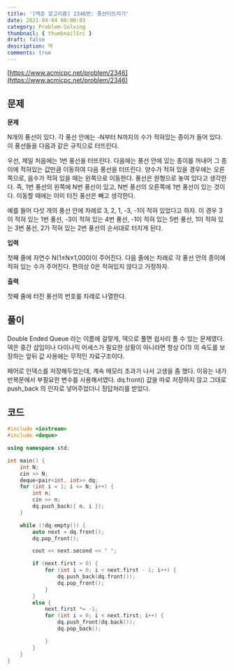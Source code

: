 ```yaml
---
title: '[백준 알고리즘] 2346번: 풍선터뜨리기'
date: 2021-04-04 00:00:03
category: Problem-Solving
thumbnail: { thumbnailSrc }
draft: false
description: 덱
comments: true
---
```


[https://www.acmicpc.net/problem/2346](https://www.acmicpc.net/problem/2346)

## 문제

**문제**<br>

N개의 풍선이 있다. 각 풍선 안에는 -N부터 N까지의 수가 적혀있는 종이가 들어 있다. 이 풍선들을 다음과 같은 규칙으로 터뜨린다.

우선, 제일 처음에는 1번 풍선을 터뜨린다. 다음에는 풍선 안에 있는 종이를 꺼내어 그 종이에 적혀있는 값만큼 이동하여 다음 풍선을 터뜨린다. 양수가 적혀 있을 경우에는 오른쪽으로, 음수가 적혀 있을 때는 왼쪽으로 이동한다. 풍선은 원형으로 놓여 있다고 생각한다. 즉, 1번 풍선의 왼쪽에 N번 풍선이 있고, N번 풍선의 오른쪽에 1번 풍선이 있는 것이다. 이동할 때에는 이미 터진 풍선은 빼고 생각한다.

예를 들어 다섯 개의 풍선 안에 차례로 3, 2, 1, -3, -1이 적혀 있었다고 하자. 이 경우 3이 적혀 있는 1번 풍선, -3이 적혀 있는 4번 풍선, -1이 적혀 있는 5번 풍선, 1이 적혀 있는 3번 풍선, 2가 적혀 있는 2번 풍선의 순서대로 터지게 된다.

**입력**<br>

첫째 줄에 자연수 N(1≤N≤1,000)이 주어진다. 다음 줄에는 차례로 각 풍선 안의 종이에 적혀 있는 수가 주어진다. 편의상 0은 적혀있지 않다고 가정하자.

**출력**<br>

첫째 줄에 터진 풍선의 번호를 차례로 나열한다.

## 풀이

Double Ended Queue 라는 이름에 걸맞게, 덱으로 풀면 쉽사리 풀 수 있는 문제였다. 덱은 중간 삽입이나 다이나믹 어세스가 필요한 상황이 아니라면 항상 O(1) 의 속도를 보장하는 앞뒤 값 사용에는 무적인 자료구조이다.

페어로 인덱스를 저장해두었는데, 계속 메모리 초과가 나서 고생을 좀 했다. 이유는 내가 반복문에서 부필요한 변수를 사용해서였다. dq.front() 값을 따로 저장하지 않고 그대로 push_back 의 인자로 넣어주었더니 정답처리를 받았다.

## 코드

```cpp
#include <iostream>
#include <deque>

using namespace std;

int main() {
    int N;
    cin >> N;
    deque<pair<int, int>> dq;
    for (int i = 1; i <= N; i++) {
        int n;
        cin >> n;
        dq.push_back({ n, i });
    }

    while (!dq.empty()) {
        auto next = dq.front();
        dq.pop_front();

        cout << next.second << " ";

        if (next.first > 0) {
            for (int i = 0; i < next.first - 1; i++) {
                dq.push_back(dq.front());
                dq.pop_front();
            }
        }
        else {
            next.first *= -1;
            for (int i = 0; i < next.first; i++) {
                dq.push_front(dq.back());
                dq.pop_back();

            }
        }
    }
}


```
